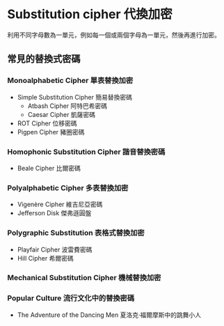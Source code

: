 Substitution cipher 代換加密
===
利用不同字母數為一單元，例如每一個或兩個字母為一單元，然後再進行加密。

## 常見的替換式密碼
### Monoalphabetic Cipher 單表替換加密
- Simple Substitution Cipher 簡易替換密碼
	- Atbash Cipher 阿特巴希密碼
	- Caesar Cipher 凱薩密碼
- ROT Cipher 位移密碼
- Pigpen Cipher 豬圈密碼

### Homophonic Substitution Cipher 諧音替換密碼
- Beale Cipher 比爾密碼

### Polyalphabetic Cipher 多表替換加密
- Vigenère Cipher 維吉尼亞密碼
- Jefferson Disk 傑弗遜圓盤

### Polygraphic Substitution 表格式替換加密
- Playfair Cipher 波雷費密碼
- Hill Cipher 希爾密碼

### Mechanical Substitution Cipher 機械替換加密

### Popular Culture 流行文化中的替換密碼
- The Adventure of the Dancing Men 夏洛克·福爾摩斯中的跳舞小人